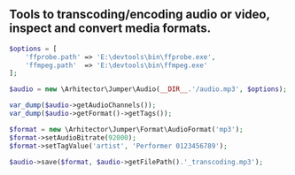 ## Tools to transcoding/encoding audio or video, inspect and convert media formats.

```php
$options = [
	'ffprobe.path' => 'E:\devtools\bin\ffprobe.exe',
	'ffmpeg.path'  => 'E:\devtools\bin\ffmpeg.exe'
];

$audio = new \Arhitector\Jumper\Audio(__DIR__.'/audio.mp3', $options);

var_dump($audio->getAudioChannels());
var_dump($audio->getFormat()->getTags());

$format = new \Arhitector\Jumper\Format\AudioFormat('mp3');
$format->setAudioBitrate(92000);
$format->setTagValue('artist', 'Performer 0123456789');

$audio->save($format, $audio->getFilePath().'_transcoding.mp3');

```
